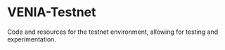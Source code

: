 # VENIA-Testnet
Code and resources for the testnet environment, allowing for testing and experimentation.
